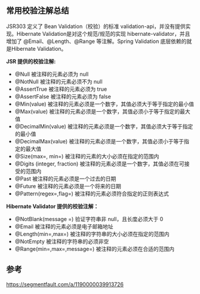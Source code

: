 ## 常用校验注解总结

JSR303 定义了 Bean Validation（校验）的标准 validation-api，并没有提供实现。Hibernate Validation是对这个规范/规范的实现 hibernate-validator，并且增加了 @Email、@Length、@Range 等注解。Spring Validation 底层依赖的就是Hibernate Validation。

**JSR 提供的校验注解:**

* @Null 被注释的元素必须为 null
* @NotNull 被注释的元素必须不为 null
* @AssertTrue 被注释的元素必须为 true
* @AssertFalse 被注释的元素必须为 false
* @Min(value) 被注释的元素必须是一个数字，其值必须大于等于指定的最小值
* @Max(value) 被注释的元素必须是一个数字，其值必须小于等于指定的最大值
* @DecimalMin(value) 被注释的元素必须是一个数字，其值必须大于等于指定的最小值
* @DecimalMax(value) 被注释的元素必须是一个数字，其值必须小于等于指定的最大值
* @Size(max=, min=) 被注释的元素的大小必须在指定的范围内
* @Digits (integer, fraction) 被注释的元素必须是一个数字，其值必须在可接受的范围内
* @Past 被注释的元素必须是一个过去的日期
* @Future 被注释的元素必须是一个将来的日期
* @Pattern(regex=,flag=) 被注释的元素必须符合指定的正则表达式

**Hibernate Validator 提供的校验注解：**

* @NotBlank(message =) 验证字符串非 null，且长度必须大于 0
* @Email 被注释的元素必须是电子邮箱地址
* @Length(min=,max=) 被注释的字符串的大小必须在指定的范围内
* @NotEmpty 被注释的字符串的必须非空
* @Range(min=,max=,message=) 被注释的元素必须在合适的范围内

## 参考

https://segmentfault.com/a/1190000039913726

